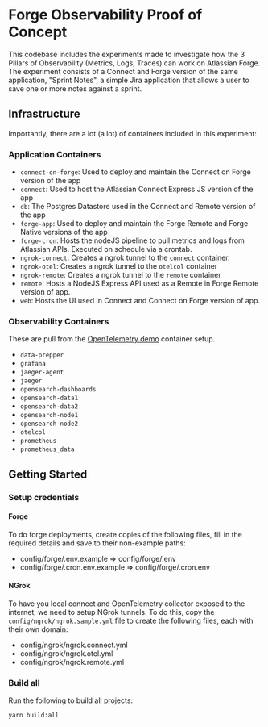 # Forge Observability Proof of Concept

This codebase includes the experiments made to investigate how the 3 Pillars of Observability (Metrics, Logs, Traces) can work on Atlassian Forge.  The experiment consists of a Connect and Forge version of the same application, "Sprint Notes", a simple Jira application that allows a user to save one or more notes against a sprint.

## Infrastructure
Importantly, there are a lot (a lot) of containers included in this experiment:

### Application Containers
* `connect-on-forge`: Used to deploy and maintain the Connect on Forge version of the app
* `connect`: Used to host the Atlassian Connect Express JS version of the app
* `db`: The Postgres Datastore used in the Connect and Remote version of the app
* `forge-app`:  Used to deploy and maintain the Forge Remote and Forge Native versions of the app
* `forge-cron`: Hosts the nodeJS pipeline to pull metrics and logs from Atlassian APIs.  Executed on schedule via a crontab.
* `ngrok-connect`: Creates a ngrok tunnel to the `connect` container.
* `ngrok-otel`: Creates a ngrok tunnel to the `otelcol` container
* `ngrok-remote`: Creates a ngrok tunnel to the `remote` container
* `remote`: Hosts a NodeJS Express API used as a Remote in Forge Remote version of app.
* `web`: Hosts the UI used in Connect and Connect on Forge version of app.

### Observability Containers
These are pull from the [OpenTelemetry demo](https://github.com/open-telemetry/opentelemetry-demo/tree/main) container setup.
* `data-prepper`
* `grafana`
* `jaeger-agent`
* `jaeger`
* `opensearch-dashboards`
* `opensearch-data1`
* `opensearch-data2`
* `opensearch-node1`
* `opensearch-node2`
* `otelcol`
* `prometheus`
* `prometheus_data`

## Getting Started
### Setup credentials
#### Forge
To do forge deployments, create copies of the following files, fill in the required details and save to their non-example paths:
* config/forge/.env.example => config/forge/.env
* config/forge/.cron.env.example => config/forge/.cron.env

#### NGrok
To have you local connect and OpenTelemetry collector exposed to the internet, we need to setup NGrok tunnels.  To do this, copy the `config/ngrok/ngrok.sample.yml` file to create the following files, each with their own domain:
* config/ngrok/ngrok.connect.yml 
* config/ngrok/ngrok.otel.yml
* config/ngrok/ngrok.remote.yml

### Build all
Run the following to build all projects:
```
yarn build:all
```
